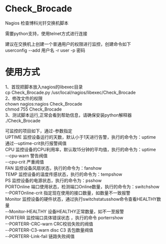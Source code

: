 # Check_Brocade

Nagios 检查博科光钎交换机脚本

需要python支持，使用telnet方式进行连接

建议在交换机上创建一个普通用户的权限进行监控，创建命令如下</br>
userconfig --add 用户名  -r user -p 密码

# 使用方式
1、首现把脚本放入nagios的libexec目录</br>
   cp Check_Brocade.py /usr/local/nagios/libexec/Check_Brocade</br>
2、修改文件的权限</br>
   chown nagios:nagios Check_Brocade</br>
   chmod 755 Check_Brocade</br>
3、测试脚本运行,正常会看到帮助信息，请确保安装python解释器</br>
   ./Check_Brocade</br>

可监控的项目如下，通过-参数指定</br>
UPTIME  监控设备运行的天数，默认小于1天进行告警，执行的命令为：uptime</br>
                        通过--uptime-crit执行报警阀值</br>
CPU     监控设备的CPU利用率，默认取15分钟的平均值，执行的命令为：uptime</br>
        --cpu-warn  警告阀值</br>
        --cpu-crit  严重阀值</br>
FAN     监控设备风扇状态，执行的命令为：fanshow</br>
TEMP    监控设备的温度传感状态，执行的命令为：tempshow</br>
PS      监控设备的电源状态，执行的命令为：psshow</br>
PORTOnline 端口使用状态，检测端口Online数量，执行的命令为：switchshow</br>
        --PORTOnline-crit  指定现在使用的接口数量，如数量不一致报警</br>
Monitor 监控设备的硬件状态，通过执行switchstatusshow命令查看HEALTHY数量</br>
        --Monitor-HEALTHY  设备HEALTHY正常数量，如不一至报警</br>
PORTERR 监控端口具体错误状态 ，执行的命令 porterrshow</br>
        --PORTERR-CRC-warn    CRC校验失败的阀值</br>
        --PORTERR-C3-warn     disc C3  丢包数量阀值</br>
        --PORTERR-Link-fail    链路失败阀值</br>
